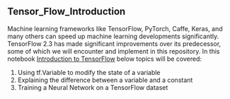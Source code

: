 ## Tensor_Flow_Introduction

Machine learning frameworks like TensorFlow, PyTorch, Caffe, Keras, and many others can speed up machine learning developments significantly. TensorFlow 2.3 has made significant improvements over its predecessor, some of which we will encounter and implement in this repository. In this notebook [Introduction to TensorFlow](https://github.com/Zahra-Bakhtiari/TensorFlow_Introduction/blob/main/Tensorflow_introduction.ipynb) below topics will be covered:

1) Using tf.Variable to modify the state of a variable
2) Explaining the difference between a variable and a constant
3) Training a Neural Network on a TensorFlow dataset
